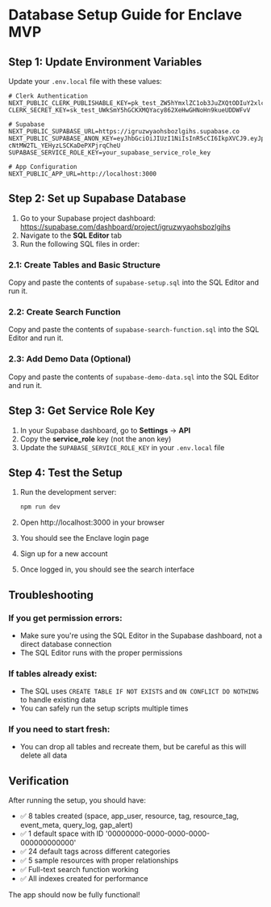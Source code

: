 # Database Setup Guide for Enclave MVP

## Step 1: Update Environment Variables

Update your `.env.local` file with these values:

```env
# Clerk Authentication
NEXT_PUBLIC_CLERK_PUBLISHABLE_KEY=pk_test_ZW5hYmxlZC1ob3JuZXQtODIuY2xlcmsuYWNjb3VudHMuZGV2JA
CLERK_SECRET_KEY=sk_test_UWkSmY5hGCKXMQYacy862XeHwGHNoHn9kueUDDWFvV

# Supabase
NEXT_PUBLIC_SUPABASE_URL=https://igruzwyaohsbozlgihs.supabase.co
NEXT_PUBLIC_SUPABASE_ANON_KEY=eyJhbGciOiJIUzI1NiIsInR5cCI6IkpXVCJ9.eyJpc3MiOiJzdXBhYmFzZSIsInJlZiI6ImlncnV6d3lhb2hzYm96bGdoaWhzIiwicm9sZSI6ImFub24iLCJpYXQiOjE3NTE1NzUzMDYsImV4cCI6MjA2NzE1MTMwNn0.voGVT5wnobV-cNtMW2TL_YEHyzLSCKaDePXPjrqCheU
SUPABASE_SERVICE_ROLE_KEY=your_supabase_service_role_key

# App Configuration
NEXT_PUBLIC_APP_URL=http://localhost:3000
```

## Step 2: Set up Supabase Database

1. Go to your Supabase project dashboard: https://supabase.com/dashboard/project/igruzwyaohsbozlgihs
2. Navigate to the **SQL Editor** tab
3. Run the following SQL files in order:

### 2.1: Create Tables and Basic Structure
Copy and paste the contents of `supabase-setup.sql` into the SQL Editor and run it.

### 2.2: Create Search Function
Copy and paste the contents of `supabase-search-function.sql` into the SQL Editor and run it.

### 2.3: Add Demo Data (Optional)
Copy and paste the contents of `supabase-demo-data.sql` into the SQL Editor and run it.

## Step 3: Get Service Role Key

1. In your Supabase dashboard, go to **Settings** → **API**
2. Copy the **service_role** key (not the anon key)
3. Update the `SUPABASE_SERVICE_ROLE_KEY` in your `.env.local` file

## Step 4: Test the Setup

1. Run the development server:
   ```bash
   npm run dev
   ```

2. Open http://localhost:3000 in your browser
3. You should see the Enclave login page
4. Sign up for a new account
5. Once logged in, you should see the search interface

## Troubleshooting

### If you get permission errors:
- Make sure you're using the SQL Editor in the Supabase dashboard, not a direct database connection
- The SQL Editor runs with the proper permissions

### If tables already exist:
- The SQL uses `CREATE TABLE IF NOT EXISTS` and `ON CONFLICT DO NOTHING` to handle existing data
- You can safely run the setup scripts multiple times

### If you need to start fresh:
- You can drop all tables and recreate them, but be careful as this will delete all data

## Verification

After running the setup, you should have:
- ✅ 8 tables created (space, app_user, resource, tag, resource_tag, event_meta, query_log, gap_alert)
- ✅ 1 default space with ID '00000000-0000-0000-0000-000000000000'
- ✅ 24 default tags across different categories
- ✅ 5 sample resources with proper relationships
- ✅ Full-text search function working
- ✅ All indexes created for performance

The app should now be fully functional!


